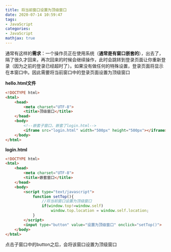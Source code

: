 ```yaml
---
title: 将当前窗口设置为顶级窗口
date: 2020-07-14 10:59:47
tags:
- JavaScript
categories:
- JavaScript
mathjax: true
---
```


通常有这样的**需求**：一个操作员正在使用系统（**通常是有窗口嵌套的**），出去了，隔了很久才回来，再次回来的时候会继续操作，此时会跳转到登录页面让你重新登录（因为之前的登录已经超时了）。如果没有做任何的特殊设置，登录页面将显示在本窗口中。因此需要将当前窗口中的登录页面设置为顶级窗口



**hello.html文件**

```html
<!DOCTYPE html>
<html>
    <head>
        <meta charset="UTF-8">
        <title>顶级窗口</title>
    </head>
    <body>
        <!--嵌套子窗口，嵌套了login.html-->
        <iframe src="login.html" width="500px" height="500px"></iframe>
    </body>
</html>
```

**login.html**

```html
<!DOCTYPE html>
<html>
    <head>
        <meta charset="UTF-8">
        <title>嵌套窗口</title>
    </head>
    <body>
        <script type="text/javascript">
            function setTop(){
                //将当前窗口设置为顶级窗口
                if(window.top!=window.self)
                    window.top.location = window.self.location;
            }
        </script>
        <input type="button" value="设置为顶级窗口" onclick="setTop()">
    </body>
</html>
```

点击子窗口中的button之后，会将该窗口设置为顶级窗口